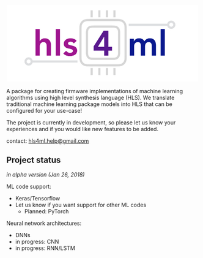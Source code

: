 <div style="text-align: center;"><img src="img/logo.jpg" width="500" /></div>

A package for creating firmware implementations of machine learning algorithms using high level synthesis language (HLS). We translate traditional machine learning package models into HLS that can be configured for your use-case!

The project is currently in development, so please let us know your experiences and if you would like new features to be added.

contact: [hls4ml.help@gmail.com](mailto:hls4ml.help@gmail.com)

## Project status

*in alpha version (Jan 26, 2018)* 

ML code support: 
   * Keras/Tensorflow
   * Let us know if you want support for other ML codes
      * Planned: PyTorch  

Neural network architectures:
   * DNNs 
   * in progress: CNN
   * in progress: RNN/LSTM

